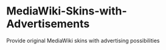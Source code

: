 # MediaWiki-Skins-with-Advertisements
Provide original MediaWiki skins with advertising possibilities

